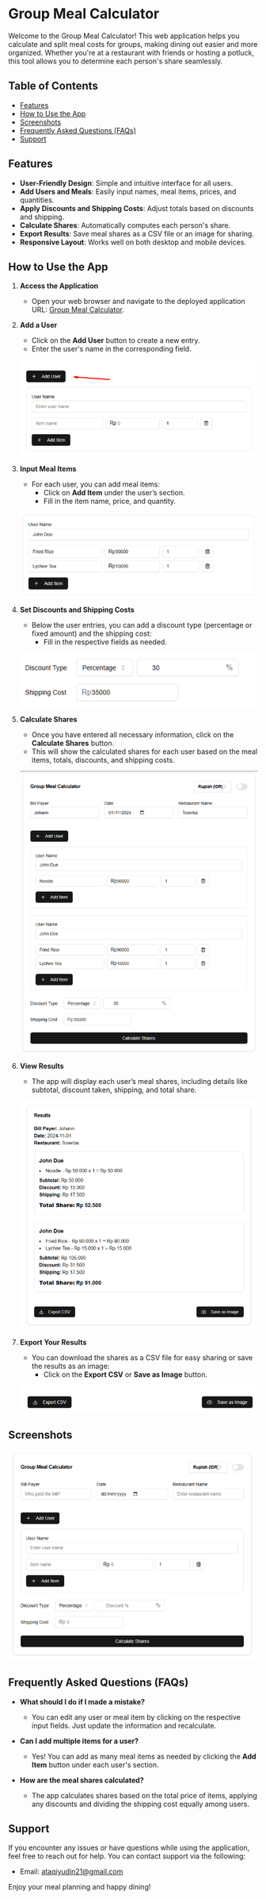 # Group Meal Calculator

Welcome to the Group Meal Calculator! This web application helps you calculate and split meal costs for groups, making dining out easier and more organized. Whether you're at a restaurant with friends or hosting a potluck, this tool allows you to determine each person's share seamlessly.

## Table of Contents

- [Features](#features)
- [How to Use the App](#how-to-use-the-app)
- [Screenshots](#screenshots)
- [Frequently Asked Questions (FAQs)](#frequently-asked-questions-faqs)
- [Support](#support)

## Features

- **User-Friendly Design**: Simple and intuitive interface for all users.
- **Add Users and Meals**: Easily input names, meal items, prices, and quantities.
- **Apply Discounts and Shipping Costs**: Adjust totals based on discounts and shipping.
- **Calculate Shares**: Automatically computes each person's share.
- **Export Results**: Save meal shares as a CSV file or an image for sharing.
- **Responsive Layout**: Works well on both desktop and mobile devices.

## How to Use the App

1. **Access the Application**
    - Open your web browser and navigate to the deployed application URL: [Group Meal Calculator](https://group-meal-calculators.vercel.app/).


2. **Add a User**
    - Click on the **Add User** button to create a new entry.
    - Enter the user's name in the corresponding field.

   ![Add User Screenshot](screenshots/add%20user.png)


3. **Input Meal Items**
    - For each user, you can add meal items:
        - Click on **Add Item** under the user’s section.
        - Fill in the item name, price, and quantity.

   ![Meal Items Screenshot](screenshots/add%20item.png)


4. **Set Discounts and Shipping Costs**
    - Below the user entries, you can add a discount type (percentage or fixed amount) and the shipping cost:
        - Fill in the respective fields as needed.

   ![Discounts and Shipping Screenshot](screenshots/img.png)


5. **Calculate Shares**
    - Once you have entered all necessary information, click on the **Calculate Shares** button.
    - This will show the calculated shares for each user based on the meal items, totals, discounts, and shipping costs.

   ![Calculate Shares Screenshot](screenshots/img_1.png)


6. **View Results**
    - The app will display each user’s meal shares, including details like subtotal, discount taken, shipping, and total share.

   ![Results Display Screenshot](screenshots/img_2.png)


7. **Export Your Results**
    - You can download the shares as a CSV file for easy sharing or save the results as an image:
        - Click on the **Export CSV** or **Save as Image** button.

   ![Export Screenshot](screenshots/img_3.png)

## Screenshots

![First Screenshot](screenshots/img_4.png)

## Frequently Asked Questions (FAQs)

- **What should I do if I made a mistake?**
    - You can edit any user or meal item by clicking on the respective input fields. Just update the information and recalculate.

- **Can I add multiple items for a user?**
    - Yes! You can add as many meal items as needed by clicking the **Add Item** button under each user's section.

- **How are the meal shares calculated?**
    - The app calculates shares based on the total price of items, applying any discounts and dividing the shipping cost equally among users.

## Support

If you encounter any issues or have questions while using the application, feel free to reach out for help. You can contact support via the following:
- Email: [ataqiyudin21@gmail.com](mailto:ataqiyudin21@gmail.com)

Enjoy your meal planning and happy dining!
